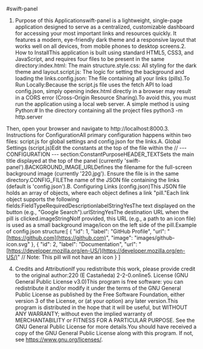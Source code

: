 #swift-panel
1. Purpose of this Applicationswift-panel is a lightweight, single-page application designed to serve as a centralized, customizable dashboard for accessing your most important links and resources quickly. It features a modern, eye-friendly dark theme and a responsive layout that works well on all devices, from mobile phones to desktop screens.2. How to InstallThis application is built using standard HTML5, CSS3, and JavaScript, and requires four files to be present in the same directory:index.html: The main structure.style.css: All styling for the dark theme and layout.script.js: The logic for setting the background and loading the links.config.json: The file containing all your links (pills).To Run Locally:Because the script.js file uses the fetch API to load config.json, simply opening index.html directly in a browser may result in a CORS error (Cross-Origin Resource Sharing).To avoid this, you must run the application using a local web server. A simple method is using Python:# In the directory containing all the project files
python3 -m http.server

Then, open your browser and navigate to http://localhost:8000.3. Instructions for ConfigurationAll primary configuration happens within two files: script.js for global settings and config.json for the links.A. Global Settings (script.js)Edit the constants at the top of the file within the // --- CONFIGURATION --- section:ConstantPurposeHEADER_TEXTSets the main title displayed at the top of the panel (currently 'swift-panel').BACKGROUND_IMAGE_URLDefines the filename for the full-screen background image (currently '220.jpg'). Ensure the file is in the same directory.CONFIG_FILEThe name of the JSON file containing the links (default is 'config.json').B. Configuring Links (config.json)This JSON file holds an array of objects, where each object defines a link "pill."Each link object supports the following fields:FieldTypeRequiredDescriptionlabelStringYesThe text displayed on the button (e.g., "Google Search").urlStringYesThe destination URL when the pill is clicked.imageStringNoIf provided, this URL (e.g., a path to an icon file) is used as a small background image/icon on the left side of the pill.Example of config.json structure:[
  {
    "id": 1,
    "label": "GitHub Profile",
    "url": "[https://github.com](https://github.com)",
    "image": "images/github-icon.svg" 
  },
  {
    "id": 2,
    "label": "Documentation",
    "url": "[https://developer.mozilla.org/en-US/](https://developer.mozilla.org/en-US/)"
    // Note: This pill will not have an icon
  }
]

4. Credits and AttributionIf you redistribute this work, please provide credit to the original author:220 (E Castañeda) 2-2-0.online5. License (GNU General Public License v3.0)This program is free software: you can redistribute it and/or modify it under the terms of the GNU General Public License as published by the Free Software Foundation, either version 3 of the License, or (at your option) any later version.This program is distributed in the hope that it will be useful, but WITHOUT ANY WARRANTY; without even the implied warranty of MERCHANTABILITY or FITNESS FOR A PARTICULAR PURPOSE. See the GNU General Public License for more details.You should have received a copy of the GNU General Public License along with this program. If not, see https://www.gnu.org/licenses/.
